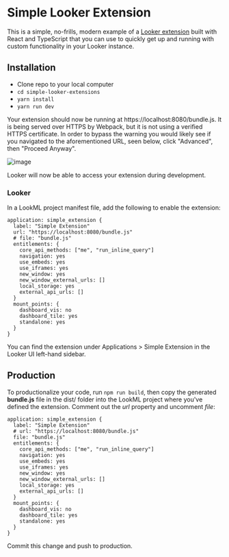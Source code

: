 # Simple Looker Extension

This is a simple, no-frills, modern example of a [Looker extension](https://cloud.google.com/looker/docs/intro-to-extension-framework) built with React and TypeScript that you can use to quickly get up and running with custom functionality in your Looker instance.

## Installation
- Clone repo to your local computer
- `cd simple-looker-extensions`
- `yarn install`
- `yarn run dev`

Your extension should now be running at https://localhost:8080/bundle.js.  It is being served over HTTPS by Webpack, but it is not using a verified HTTPS certificate.  In order to bypass the warning you would likely see if you navigated to the aforementioned URL, seen below, click "Advanced", then "Proceed Anyway".

![image](https://github.com/user-attachments/assets/12e1390b-31c4-4036-a909-25dc1e3bc64c)

Looker will now be able to access your extension during development.

### Looker

In a LookML project manifest file, add the following to enable the extension:

```
application: simple_extension {
  label: "Simple Extension"
  url: "https://localhost:8080/bundle.js"
  # file: "bundle.js"
  entitlements: {
    core_api_methods: ["me", "run_inline_query"]
    navigation: yes
    use_embeds: yes
    use_iframes: yes
    new_window: yes
    new_window_external_urls: []
    local_storage: yes
    external_api_urls: []
  }
  mount_points: {
    dashboard_vis: no
    dashboard_tile: yes
    standalone: yes
  }
}
```

You can find the extension under Applications > Simple Extension in the Looker UI left-hand sidebar.

## Production

To productionalize your code, run `npm run build`, then copy the generated **bundle.js** file in the dist/ folder into the LookML project where you've defined the extension.  Comment out the _url_ property and uncomment _file_:

```
application: simple_extension {
  label: "Simple Extension"
  # url: "https://localhost:8080/bundle.js"
  file: "bundle.js"
  entitlements: {
    core_api_methods: ["me", "run_inline_query"]
    navigation: yes
    use_embeds: yes
    use_iframes: yes
    new_window: yes
    new_window_external_urls: []
    local_storage: yes
    external_api_urls: []
  }
  mount_points: {
    dashboard_vis: no
    dashboard_tile: yes
    standalone: yes
  }
}
```

Commit this change and push to production.
